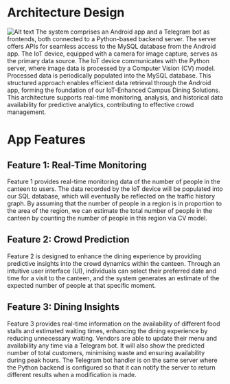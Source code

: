 # Architecture Design
![Alt text](/Quetie-System-Design/blob/main/image.png "Architecture Design")
The system comprises an Android app and a Telegram bot as frontends, both connected to a Python-based backend server. The server offers APIs for seamless access to the MySQL database from the Android app. The IoT device, equipped with a camera for image capture, serves as the primary data source.
The IoT device communicates with the Python server, where image data is processed by a Computer Vision (CV) model. Processed data is periodically populated into the MySQL database. This structured approach enables efficient data retrieval through the Android app, forming the foundation of our IoT-Enhanced Campus Dining Solutions. This architecture supports real-time monitoring, analysis, and historical data availability for predictive analytics, contributing to effective crowd management.
# App Features
## Feature 1: Real-Time Monitoring
Feature 1 provides real-time monitoring data of the number of people in the canteen to users. The data recorded by the IoT device will be populated into our SQL database, which will eventually be reflected on the traffic history graph.
By assuming that the number of people in a region is in proportion to the area of the region, we can estimate the total number of people in the canteen by counting the number of people in this region via CV model.
## Feature 2: Crowd Prediction
Feature 2 is designed to enhance the dining experience by providing predictive insights into the crowd dynamics within the canteen. Through an intuitive user interface (UI), individuals can select their preferred date and time for a visit to the canteen, and the system generates an estimate of the expected number of people at that specific moment.
## Feature 3: Dining Insights
Feature 3 provides real-time information on the availability of different food stalls and estimated waiting times, enhancing the dining experience by reducing unnecessary waiting. 
Vendors are able to update their menu and availability any time via a Telegram bot. It will also show the predicted number of total customers, minimising waste and ensuring availability during peak hours.
The Telegram bot handler is on the same server where the Python backend is configured so that it can notify the server to return different results when a modification is made.
